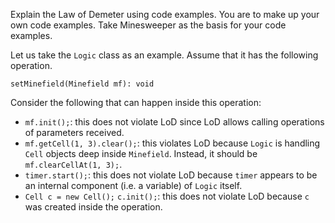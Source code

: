 <panel header="{{ icon_Q_A }} Examples for LoD">
<question type="text">

Explain the Law of Demeter using code examples. You are to make up your own code examples. Take Minesweeper as the basis for your code examples.

<div slot="answer">

Let us take the `Logic` class as an example.  Assume that it has the following operation.

`setMinefield(Minefield mf): void`

Consider the following that can happen inside this operation:

* `mf.init();`: this does not violate LoD since LoD allows calling operations of parameters received.
* `mf.getCell(1, 3).clear();`: this violates LoD because `Logic` is handling `Cell` objects deep inside `Minefield`. Instead, it should be `mf.clearCellAt(1, 3);`.
* `timer.start();`: this does not violate LoD because `timer` appears to be an internal component (i.e. a variable) of `Logic` itself.
* `Cell c = new Cell();` `c.init();`: this does not violate LoD because `c` was created inside the operation.

</div>
</question>
</panel>
